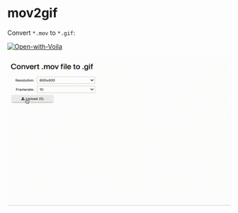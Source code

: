 # mov2gif
Convert `*.mov` to `*.gif`:

[![Open-with-Voila](https://img.shields.io/badge/Open%20with-Voila-4eafa0.svg)](https://mybinder.org/v2/gh/jan-janssen/mov2gif/master?urlpath=/voila/render/app.ipynb)

![Preview](convert.gif) 
